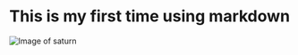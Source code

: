 # This is my first time using markdown

![Image of saturn](https://www.leparisien.fr/resizer/CVwYkXgo-ukAvVBGI8YpdppZCfQ=/932x582/arc-anglerfish-eu-central-1-prod-leparisien.s3.amazonaws.com/public/PTBLQOVVYPOSWQYRVR6MSBYSOI.jpg)
